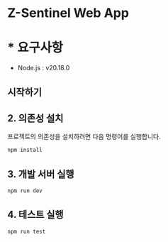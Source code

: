 # Z-Sentinel Web App

# \* 요구사항

- Node.js : v20.18.0

## 시작하기

## 2. 의존성 설치

프로젝트의 의존성을 설치하려면 다음 명령어를 실행합니다.

```bash
npm install
```

## 3. 개발 서버 실행

```bash
npm run dev
```

## 4. 테스트 실행

```bash
npm run test
```
